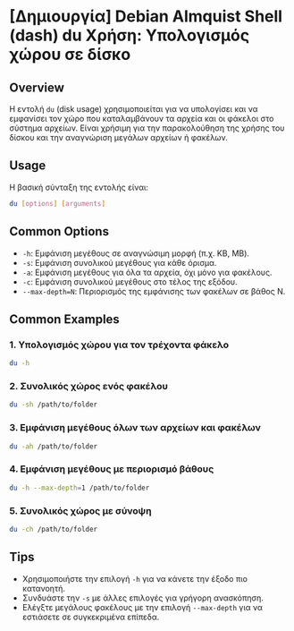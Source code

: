# [Δημιουργία] Debian Almquist Shell (dash) du Χρήση: Υπολογισμός χώρου σε δίσκο

## Overview
Η εντολή `du` (disk usage) χρησιμοποιείται για να υπολογίσει και να εμφανίσει τον χώρο που καταλαμβάνουν τα αρχεία και οι φάκελοι στο σύστημα αρχείων. Είναι χρήσιμη για την παρακολούθηση της χρήσης του δίσκου και την αναγνώριση μεγάλων αρχείων ή φακέλων.

## Usage
Η βασική σύνταξη της εντολής είναι:

```bash
du [options] [arguments]
```

## Common Options
- `-h`: Εμφάνιση μεγέθους σε αναγνώσιμη μορφή (π.χ. KB, MB).
- `-s`: Εμφάνιση συνολικού μεγέθους για κάθε όρισμα.
- `-a`: Εμφάνιση μεγέθους για όλα τα αρχεία, όχι μόνο για φακέλους.
- `-c`: Εμφάνιση συνολικού μεγέθους στο τέλος της εξόδου.
- `--max-depth=N`: Περιορισμός της εμφάνισης των φακέλων σε βάθος N.

## Common Examples
### 1. Υπολογισμός χώρου για τον τρέχοντα φάκελο
```bash
du -h
```

### 2. Συνολικός χώρος ενός φακέλου
```bash
du -sh /path/to/folder
```

### 3. Εμφάνιση μεγέθους όλων των αρχείων και φακέλων
```bash
du -ah /path/to/folder
```

### 4. Εμφάνιση μεγέθους με περιορισμό βάθους
```bash
du -h --max-depth=1 /path/to/folder
```

### 5. Συνολικός χώρος με σύνοψη
```bash
du -ch /path/to/folder
```

## Tips
- Χρησιμοποιήστε την επιλογή `-h` για να κάνετε την έξοδο πιο κατανοητή.
- Συνδυάστε την `-s` με άλλες επιλογές για γρήγορη ανασκόπηση.
- Ελέγξτε μεγάλους φακέλους με την επιλογή `--max-depth` για να εστιάσετε σε συγκεκριμένα επίπεδα.